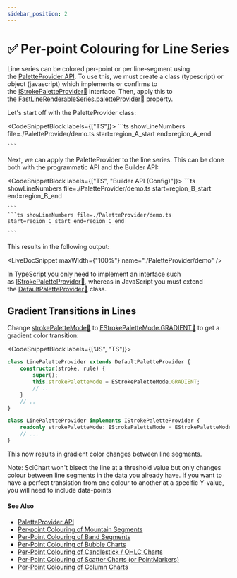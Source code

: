 ```yaml
---
sidebar_position: 2
---
```


# ✅ Per-point Colouring for Line Series

Line series can be colored per-point or per line-segment using the [PaletteProvider API](/docs/2d-charts/chart-types/palette-provider-api/palette-provider-api-overview). To use this, we must create a class (typescript) or object (javascript) which implements or confirms to the [IStrokePaletteProvider:blue_book:](https://www.scichart.com/documentation/js/current/typedoc/interfaces/istrokepaletteprovider.html) interface. Then, apply this to the [FastLineRenderableSeries.paletteProvider:blue_book:](https://www.scichart.com/documentation/js/current/typedoc/classes/baserenderableseries.html#paletteprovider) property.

Let's start off with the PaletteProvider class:

<CodeSnippetBlock labels={["TS"]}>
    ```ts showLineNumbers file=./PaletteProvider/demo.ts start=region_A_start end=region_A_end

    ```
</CodeSnippetBlock>

Next, we can apply the PaletteProvider to the line series. This can be done both with the programmatic API and the Builder API:

<CodeSnippetBlock labels={["TS", "Builder API (Config)"]}>
    ```ts showLineNumbers file=./PaletteProvider/demo.ts start=region_B_start end=region_B_end

    ```
    ```ts showLineNumbers file=./PaletteProvider/demo.ts start=region_C_start end=region_C_end

    ```

</CodeSnippetBlock>

This results in the following output:

<LiveDocSnippet maxWidth={"100%"} name="./PaletteProvider/demo" />

In TypeScript you only need to implement an interface such as [IStrokePaletteProvider:blue_book:](https://www.scichart.com/documentation/js/current/typedoc/interfaces/istrokepaletteprovider.html), whereas in JavaScript you must extend the [DefaultPaletteProvider:blue_book:](https://www.scichart.com/documentation/js/current/typedoc/classes/defaultpaletteprovider.html) class.

## Gradient Transitions in Lines

Change [strokePaletteMode:blue_book:](https://www.scichart.com/documentation/js/current/typedoc/classes/defaultpaletteprovider.html#strokepalettemode) to [EStrokePaletteMode.GRADIENT:blue_book:](https://www.scichart.com/documentation/js/current/typedoc/enums/estrokepalettemode.html) to get a gradient color transition:

<CodeSnippetBlock labels={["JS", "TS"]}>

```ts
class LinePaletteProvider extends DefaultPaletteProvider {
    constructor(stroke, rule) {
        super();
        this.strokePaletteMode = EStrokePaletteMode.GRADIENT;
        // ..
    }
    // ..
}
```

```ts
class LinePaletteProvider implements IStrokePaletteProvider {
    readonly strokePaletteMode: EStrokePaletteMode = EStrokePaletteMode.GRADIENT;
    // ...
}
```

</CodeSnippetBlock>



This now results in gradient color changes between line segments.

<CenteredImageWrapper
    src="/images/PaletteProvider_Line2.png"
/>

Note: SciChart won't bisect the line at a threshold value but only changes colour between line segments in the data you already have. If you want to have a perfect transistion from one colour to another at a specific Y-value, you will need to include data-points

#### See Also

- [PaletteProvider API](/docs/2d-charts/chart-types/palette-provider-api/palette-provider-api-overview)
- [Per-point Colouring of Mountain Segments](/docs/2d-charts/chart-types/palette-provider-api/fast-mountain-renderable-series)
- [Per-Point Colouring of Band Segments](/docs/2d-charts/chart-types/palette-provider-api/fast-band-renderable-series)
- [Per-Point Colouring of Bubble Charts](/docs/2d-charts/chart-types/palette-provider-api/fast-bubble-renderable-series)
- [Per-Point Colouring of Candlestick / OHLC Charts](/docs/2d-charts/chart-types/palette-provider-api/fast-candlestick-ohlc-renderable-series)
- [Per-Point Colouring of Scatter Charts (or PointMarkers)](/docs/2d-charts/chart-types/palette-provider-api/xy-scatter-renderable-series)
- [Per-Point Colouring of Column Charts](/docs/2d-charts/chart-types/palette-provider-api/fast-column-renderable-series)
